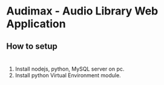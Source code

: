 # Audimax - Audio Library Web Application
## How to setup
#

1. Install nodejs, python, MySQL server on pc.
1. Install python Virtual Environment module.